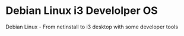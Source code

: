 # Debian Linux i3 Develolper OS
Debian Linux - From netinstall to i3 desktop with some developer tools
